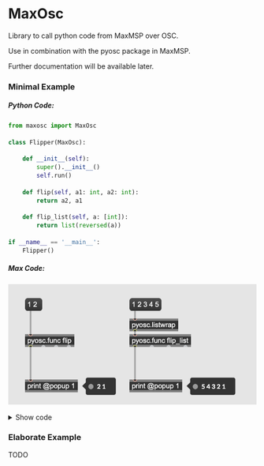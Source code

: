 # MaxOsc

Library to call python code from MaxMSP over OSC. 

Use in combination with the pyosc package in MaxMSP.

Further documentation will be available later.

### Minimal Example
##### Python Code:
```python
from maxosc import MaxOsc

class Flipper(MaxOsc):

    def __init__(self):
        super().__init__()
        self.run()

    def flip(self, a1: int, a2: int):
        return a2, a1

    def flip_list(self, a: [int]):
        return list(reversed(a))

if __name__ == '__main__':
    Flipper()
```

##### Max Code:
![Max code](docs/misc/readme1.png)

<details><summary>Show code</summary>

```
<pre><code>
----------begin_max5_patcher----------
432.3ocwU9saBBCEF+Z3onoWyL.BLcWs2ikESEqtZv1l1hhw369n+AmNItlg
QuvZ5omxW+w2oGNDF.myZvRH3MvGfffCgAAlP5.At4AvMnlxJjzjFjh2wluF
FYWRgaTlv78LY4nJhTsSf3cKSq2vpUUXkYuItnjElsz9XdI40tTs4o1yw1SC
DB9zsDGoJ+hPWMSfKU1UGmlNJNBLMWONISOpibZKsBSnmzUG6XXndHZfXJHT
E3cNiWyAI8iYbOXV.+SVRiiMHkb+gYCVJQqvWQSBHELFjAx82uxGjeUXPLO+
1Hl978q3a3WIYOQ+xamZ5+ynbvYMpzoixeTFko+wxZZIXYEgOS2IoeVytl0a
zDI5redTfl39Kt3w0R4Rx8F5hgCsyrcPOI2elMY.qHze+wCiJ53W9hPxpEkc
mutF+feDZAVpHTjhvnmkjKmdeW6sP4dHTx8PIeHR+gfAKTgOBEeGDZpGBcMP
1ZCDmuEKjtjMRzdcXMSnmNIxLkPsSMsufB7VRW91HHQaEqpsbsVXNVvlhLnc
qrEXAsl3pKagqURyUMJps6IGY4vbiL7X32.J7svT
-----------end_max5_patcher-----------
</code></pre>
```
</details>


### Elaborate Example

TODO
